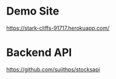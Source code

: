# Demo Site #

https://stark-cliffs-91717.herokuapp.com/


# Backend API #

https://github.com/sujithps/stocksapi
